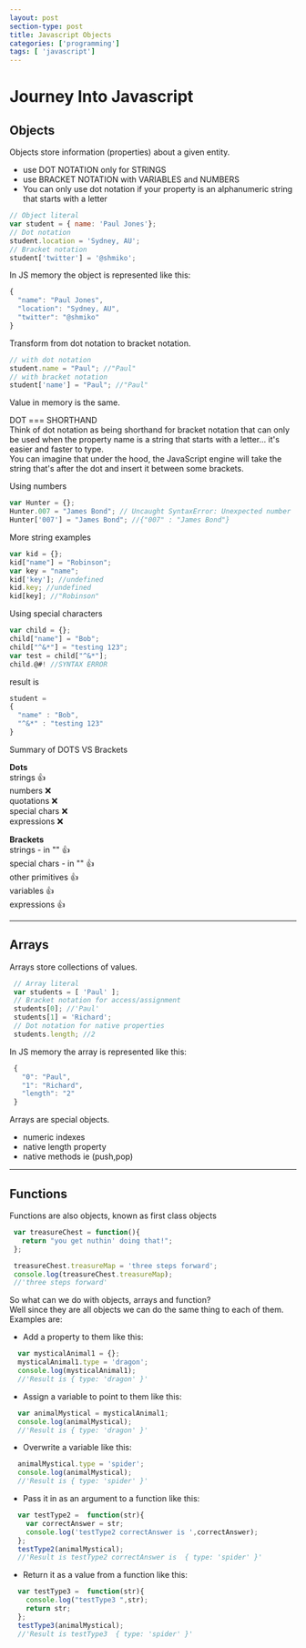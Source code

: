 ```yaml
---
layout: post
section-type: post
title: Javascript Objects
categories: ['programming']
tags: [ 'javascript']
---
```



# Journey Into Javascript

## Objects
Objects store information (properties) about a given entity.  
 * use DOT NOTATION only for STRINGS  
 * use BRACKET NOTATION with VARIABLES and NUMBERS  
 * You can only use dot notation if your property is an alphanumeric string that starts with a letter

```javascript
// Object literal  
var student = { name: 'Paul Jones'};  
// Dot notation
student.location = 'Sydney, AU';
// Bracket notation
student['twitter'] = '@shmiko';
```    
In JS memory the object is represented like this:

```javascript
{  
  "name": "Paul Jones",
  "location": "Sydney, AU",
  "twitter": "@shmiko"
}  
```  
Transform from dot notation to bracket notation.
```javascript
// with dot notation
student.name = "Paul"; //"Paul"  
// with bracket notation  
student['name'] = "Paul"; //"Paul"
```  
Value in memory is the same.  

DOT === SHORTHAND  
Think of dot notation as  being shorthand for bracket notation that can only be used when the property name is a string that starts with a letter... it's easier and faster to type.  
You can imagine that under the hood, the JavaScript engine will take the string that's after the dot and insert it between some brackets.

Using numbers  
```javascript
var Hunter = {};          
Hunter.007 = "James Bond"; // Uncaught SyntaxError: Unexpected number  
Hunter['007'] = "James Bond"; //{"007" : "James Bond"}  
```

More string examples  
```javascript
var kid = {};            
kid["name"] = "Robinson";  
var key = "name";  
kid['key']; //undefined  
kid.key; //undefined              
kid[key]; //"Robinson"  
```

Using special characters  
```javascript
var child = {};              
child["name"] = "Bob";  
child["^&*"] = "testing 123";  
var test = child["^&*"];  
child.@#! //SYNTAX ERROR  
```
result is
```javascript
student =
{  
  "name" : "Bob",  
  "^&*" : "testing 123"  
}   
```   

Summary of DOTS VS Brackets  

**Dots**   
strings :+1:      
numbers :x:  
quotations :x:    
special chars :x:  
expressions :x:  

**Brackets**  
strings - in "" :+1:  
special chars - in "" :+1:    
other primitives :+1:    
variables :+1:  
expressions :+1:  

---
## Arrays  
Arrays store collections of values.  
```javascript
 // Array literal  
 var students = [ 'Paul' ];    
 // Bracket notation for access/assignment  
 students[0]; //'Paul'  
 students[1] = 'Richard';  
 // Dot notation for native properties  
 students.length; //2  
```  
 In JS memory the array is represented like this:
```javascript
 {  
   "0": "Paul",  
   "1": "Richard",  
   "length": "2"  
 }  
```

 Arrays are special objects.  
  * numeric indexes  
  * native length property  
  * native methods ie (push,pop)  

---

## Functions  
 Functions are also objects, known as first class objects  
```javascript
 var treasureChest = function(){  
   return "you get nuthin' doing that!";  
 };  

 treasureChest.treasureMap = 'three steps forward';  
 console.log(treasureChest.treasureMap);  
 //'three steps forward'  
```

 So what can we do with objects, arrays and function?  
 Well since they are all objects we can do the same thing to each of them.  
 Examples are:  
  * Add a property to them like this:  
```javascript
  var mysticalAnimal1 = {};  
  mysticalAnimal1.type = 'dragon';  
  console.log(mysticalAnimal1);  
  //'Result is { type: 'dragon' }'  
```  
  * Assign a variable to point to them like this:  
```javascript
  var animalMystical = mysticalAnimal1;  
  console.log(animalMystical);  
  //'Result is { type: 'dragon' }'  
```
  * Overwrite a variable like this:  
```javascript
  animalMystical.type = 'spider';  
  console.log(animalMystical);  
  //'Result is { type: 'spider' }'  
```
  * Pass it in as an argument to a function like this:  
```javascript
  var testType2 =  function(str){  
  	var correctAnswer = str;  
  	console.log('testType2 correctAnswer is ',correctAnswer);  
  };  
  testType2(animalMystical);  
  //'Result is testType2 correctAnswer is  { type: 'spider' }'  
```
  * Return it as a value from a function like this:  
```javascript
  var testType3 =  function(str){  
    console.log("testType3 ",str);  
    return str;  
  };  
  testType3(animalMystical);  
  //'Result is testType3  { type: 'spider' }'  
```         
